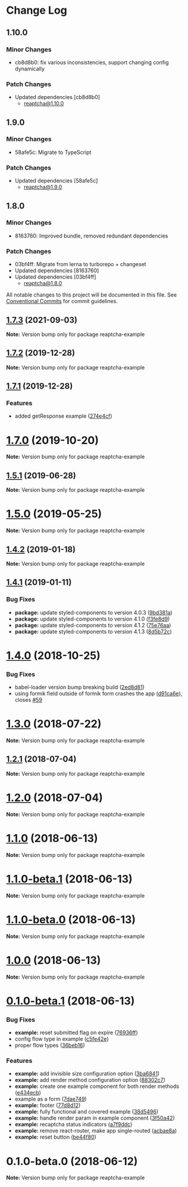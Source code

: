# Change Log

## 1.10.0

### Minor Changes

- cb8d8b0: fix various inconsistencies, support changing config dynamically

### Patch Changes

- Updated dependencies [cb8d8b0]
  - reaptcha@1.10.0

## 1.9.0

### Minor Changes

- 58afe5c: Migrate to TypeScript

### Patch Changes

- Updated dependencies [58afe5c]
  - reaptcha@1.9.0

## 1.8.0

### Minor Changes

- 8163760: Improved bundle, removed redundant dependencies

### Patch Changes

- 03bf4ff: Migrate from lerna to turborepo + changeset
- Updated dependencies [8163760]
- Updated dependencies [03bf4ff]
  - reaptcha@1.8.0

All notable changes to this project will be documented in this file.
See [Conventional Commits](https://conventionalcommits.org) for commit guidelines.

## [1.7.3](https://github.com/sarneeh/reaptcha/compare/v1.7.2...v1.7.3) (2021-09-03)

**Note:** Version bump only for package reaptcha-example

<a name="1.7.2"></a>

## [1.7.2](https://github.com/sarneeh/reaptcha/compare/v1.7.1...v1.7.2) (2019-12-28)

**Note:** Version bump only for package reaptcha-example

<a name="1.7.1"></a>

## [1.7.1](https://github.com/sarneeh/reaptcha/compare/v1.7.0...v1.7.1) (2019-12-28)

### Features

- added getResponse example ([274e4cf](https://github.com/sarneeh/reaptcha/commit/274e4cf))

<a name="1.7.0"></a>

# [1.7.0](https://github.com/sarneeh/reaptcha/compare/v1.6.0...v1.7.0) (2019-10-20)

**Note:** Version bump only for package reaptcha-example

<a name="1.5.1"></a>

## [1.5.1](https://github.com/sarneeh/reaptcha/compare/v1.5.0...v1.5.1) (2019-06-28)

**Note:** Version bump only for package reaptcha-example

<a name="1.5.0"></a>

# [1.5.0](https://github.com/sarneeh/reaptcha/compare/v1.4.2...v1.5.0) (2019-05-25)

**Note:** Version bump only for package reaptcha-example

<a name="1.4.2"></a>

## [1.4.2](https://github.com/sarneeh/reaptcha/compare/v1.4.1...v1.4.2) (2019-01-18)

**Note:** Version bump only for package reaptcha-example

<a name="1.4.1"></a>

## [1.4.1](https://github.com/sarneeh/reaptcha/compare/v1.4.0...v1.4.1) (2019-01-11)

### Bug Fixes

- **package:** update styled-components to version 4.0.3 ([9bd381a](https://github.com/sarneeh/reaptcha/commit/9bd381a))
- **package:** update styled-components to version 4.1.0 ([f3fe8d9](https://github.com/sarneeh/reaptcha/commit/f3fe8d9))
- **package:** update styled-components to version 4.1.2 ([75e76aa](https://github.com/sarneeh/reaptcha/commit/75e76aa))
- **package:** update styled-components to version 4.1.3 ([8d5b72c](https://github.com/sarneeh/reaptcha/commit/8d5b72c))

<a name="1.4.0"></a>

# [1.4.0](https://github.com/sarneeh/reaptcha/compare/v1.3.0...v1.4.0) (2018-10-25)

### Bug Fixes

- babel-loader version bump breaking build ([2ed8d81](https://github.com/sarneeh/reaptcha/commit/2ed8d81))
- using formik field outside of formik form crashes the app ([d91ca6e](https://github.com/sarneeh/reaptcha/commit/d91ca6e)), closes [#59](https://github.com/sarneeh/reaptcha/issues/59)

<a name="1.3.0"></a>

# [1.3.0](https://github.com/sarneeh/reaptcha/compare/v1.2.1...v1.3.0) (2018-07-22)

**Note:** Version bump only for package reaptcha-example

<a name="1.2.1"></a>

## [1.2.1](https://github.com/sarneeh/reaptcha/compare/v1.2.0...v1.2.1) (2018-07-04)

**Note:** Version bump only for package reaptcha-example

<a name="1.2.0"></a>

# [1.2.0](https://github.com/sarneeh/reaptcha/compare/v1.1.0...v1.2.0) (2018-07-04)

**Note:** Version bump only for package reaptcha-example

<a name="1.1.0"></a>

# [1.1.0](https://github.com/sarneeh/reaptcha/compare/v1.0.0...v1.1.0) (2018-06-13)

**Note:** Version bump only for package reaptcha-example

<a name="1.1.0-beta.1"></a>

# [1.1.0-beta.1](https://github.com/sarneeh/reaptcha/compare/v1.0.0...v1.1.0-beta.1) (2018-06-13)

**Note:** Version bump only for package reaptcha-example

<a name="1.1.0-beta.0"></a>

# [1.1.0-beta.0](https://github.com/sarneeh/reaptcha/compare/v1.0.0...v1.1.0-beta.0) (2018-06-13)

**Note:** Version bump only for package reaptcha-example

<a name="1.0.0"></a>

# [1.0.0](https://github.com/sarneeh/reaptcha/compare/v0.1.0-beta.1...v1.0.0) (2018-06-13)

**Note:** Version bump only for package reaptcha-example

<a name="0.1.0-beta.1"></a>

# [0.1.0-beta.1](https://github.com/sarneeh/reaptcha/compare/v0.1.0-beta.0...v0.1.0-beta.1) (2018-06-13)

### Bug Fixes

- **example:** reset submitted flag on expire ([76936ff](https://github.com/sarneeh/reaptcha/commit/76936ff))
- config flow type in example ([c5fe42e](https://github.com/sarneeh/reaptcha/commit/c5fe42e))
- proper flow types ([36beb16](https://github.com/sarneeh/reaptcha/commit/36beb16))

### Features

- **example:** add invisible size configuration option ([3ba6841](https://github.com/sarneeh/reaptcha/commit/3ba6841))
- **example:** add render method configuration option ([88302c7](https://github.com/sarneeh/reaptcha/commit/88302c7))
- **example:** create one example component for both render methods ([e434ecb](https://github.com/sarneeh/reaptcha/commit/e434ecb))
- example as a form ([7dae749](https://github.com/sarneeh/reaptcha/commit/7dae749))
- **example:** footer ([77d8d12](https://github.com/sarneeh/reaptcha/commit/77d8d12))
- **example:** fully functional and covered example ([38d5496](https://github.com/sarneeh/reaptcha/commit/38d5496))
- **example:** handle render param in example component ([3f50a42](https://github.com/sarneeh/reaptcha/commit/3f50a42))
- **example:** recaptcha status indicators ([a7f9ddc](https://github.com/sarneeh/reaptcha/commit/a7f9ddc))
- **example:** remove react-router, make app single-routed ([acbae8a](https://github.com/sarneeh/reaptcha/commit/acbae8a))
- **example:** reset button ([be44f80](https://github.com/sarneeh/reaptcha/commit/be44f80))

<a name="0.1.0-beta.0"></a>

# 0.1.0-beta.0 (2018-06-12)

**Note:** Version bump only for package reaptcha-example
